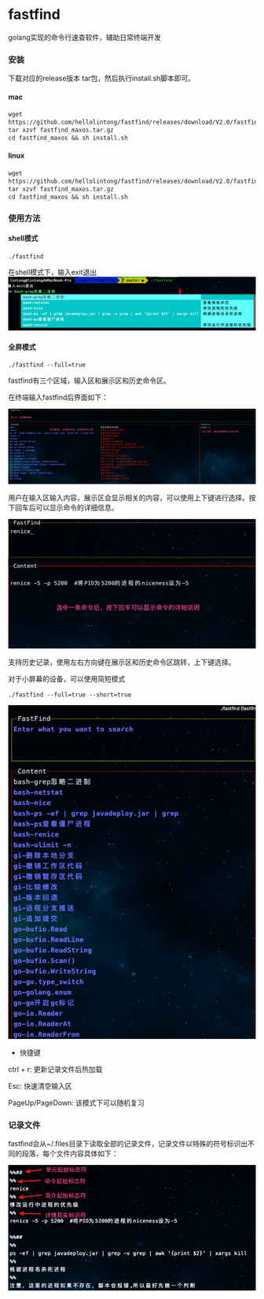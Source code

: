 # fastfind
golang实现的命令行速查软件，辅助日常终端开发


### 安装
下载对应的release版本 tar包，然后执行install.sh脚本即可。
#### mac
```shell script
wget https://github.com/hellolintong/fastfind/releases/download/V2.0/fastfind_macos.tar.gz
tar xzvf fastfind_maxos.tar.gz
cd fastfind_maxos && sh install.sh
```

#### linux
```shell script
wget https://github.com/hellolintong/fastfind/releases/download/V2.0/fastfind_linux.tar.gz
tar xzvf fastfind_maxos.tar.gz
cd fastfind_maxos && sh install.sh
```

### 使用方法

#### shell模式
```shell script
./fastfind
```
在shell模式下，输入exit退出
![Xnip2020-08-19_16-28-25.jpg](images/Xnip2020-08-19_16-28-25.jpg)

#### 全屏模式
```shell script
./fastfind --full=true
```
fastfind有三个区域，输入区和展示区和历史命令区。

在终端输入fastfind后界面如下：

![image-20200810150907371](images/image-20200810150907371.png)

用户在输入区输入内容，展示区会显示相关的内容，可以使用上下键进行选择。按下回车后可以显示命令的详细信息。

![image-20200810151100855](images/image-20200810151100855.png)

支持历史记录，使用左右方向键在展示区和历史命令区跳转，上下键选择。


对于小屏幕的设备，可以使用简短模式
```shell script
./fastfind --full=true --short=true
```
![Xnip2020-08-19_16-30-18.jpg](images/Xnip2020-08-19_16-30-18.jpg)



* 快捷键

ctrl + r: 更新记录文件后热加载

Esc: 快速清空输入区

PageUp/PageDown: 该模式下可以随机复习


### 记录文件

fastfind会从~/.files目录下读取全部的记录文件，记录文件以特殊的符号标识出不同的段落，每个文件内容具体如下：

![image-20200810151823909](images/image-20200810151823909.png)
